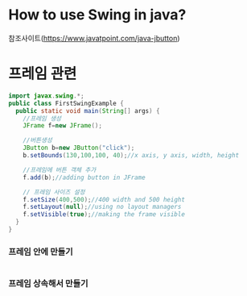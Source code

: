 # How to use Swing in java?

참조사이트(https://www.javatpoint.com/java-jbutton)

# 프레임 관련
```java
import javax.swing.*;  
public class FirstSwingExample {  
  public static void main(String[] args) {  
    //프레임 생성
    JFrame f=new JFrame();

    //버튼생성
    JButton b=new JButton("click");
    b.setBounds(130,100,100, 40);//x axis, y axis, width, height  

    //프레임에 버튼 객체 추가
    f.add(b);//adding button in JFrame

    // 프레임 사이즈 설정
    f.setSize(400,500);//400 width and 500 height  
    f.setLayout(null);//using no layout managers  
    f.setVisible(true);//making the frame visible  
  }  
}
```
### 프레임 안에 만들기
```java


```
### 프레임 상속해서 만들기
